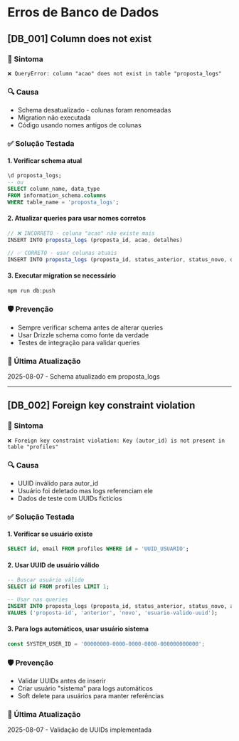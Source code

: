 # Erros de Banco de Dados

## [DB_001] Column does not exist

### 🚨 Sintoma
```
❌ QueryError: column "acao" does not exist in table "proposta_logs"
```

### 🔍 Causa
- Schema desatualizado - colunas foram renomeadas
- Migration não executada
- Código usando nomes antigos de colunas

### ✅ Solução Testada

#### 1. Verificar schema atual
```sql
\d proposta_logs;
-- ou
SELECT column_name, data_type 
FROM information_schema.columns 
WHERE table_name = 'proposta_logs';
```

#### 2. Atualizar queries para usar nomes corretos
```javascript
// ❌ INCORRETO - coluna "acao" não existe mais
INSERT INTO proposta_logs (proposta_id, acao, detalhes)

// ✅ CORRETO - usar colunas atuais
INSERT INTO proposta_logs (proposta_id, status_anterior, status_novo, detalhes)
```

#### 3. Executar migration se necessário
```bash
npm run db:push
```

### 🛡️ Prevenção
- Sempre verificar schema antes de alterar queries
- Usar Drizzle schema como fonte da verdade
- Testes de integração para validar queries

### 📅 Última Atualização
2025-08-07 - Schema atualizado em proposta_logs

---

## [DB_002] Foreign key constraint violation

### 🚨 Sintoma
```
❌ Foreign key constraint violation: Key (autor_id) is not present in table "profiles"
```

### 🔍 Causa
- UUID inválido para autor_id
- Usuário foi deletado mas logs referenciam ele
- Dados de teste com UUIDs fictícios

### ✅ Solução Testada

#### 1. Verificar se usuário existe
```sql
SELECT id, email FROM profiles WHERE id = 'UUID_USUARIO';
```

#### 2. Usar UUID de usuário válido
```sql
-- Buscar usuário válido
SELECT id FROM profiles LIMIT 1;

-- Usar nas queries
INSERT INTO proposta_logs (proposta_id, status_anterior, status_novo, autor_id)
VALUES ('proposta-id', 'anterior', 'novo', 'usuario-valido-uuid');
```

#### 3. Para logs automáticos, usar usuário sistema
```javascript
const SYSTEM_USER_ID = '00000000-0000-0000-0000-000000000000';
```

### 🛡️ Prevenção
- Validar UUIDs antes de inserir
- Criar usuário "sistema" para logs automáticos
- Soft delete para usuários para manter referências

### 📅 Última Atualização
2025-08-07 - Validação de UUIDs implementada